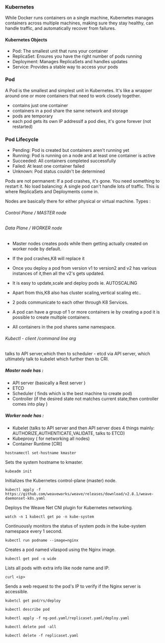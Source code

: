 ### Kubernetes
While Docker runs containers on a single machine, Kubernetes manages containers across multiple machines, making sure they stay healthy, can handle traffic, and automatically recover from failures.

#### Kubernetes Objects
- Pod: The smallest unit that runs your container
- ReplicaSet: Ensures you have the right number of pods running
- Deployment: Manages ReplicaSets and handles updates
- Service: Provides a stable way to access your pods

### Pod
A Pod is the smallest and simplest unit in Kubernetes. It's like a wrapper around one or more containers that need to work closely together.
- contains just one container
- containers in a pod share the same network and storage
- pods are temporary 
- each pod gets its own IP addressIf a pod dies, it's gone forever (not restarted)

### Pod Lifecycle
- Pending: Pod is created but containers aren't running yet
- Running: Pod is running on a node and at least one container is active
- Succeeded: All containers completed successfully
- Failed: At least one container failed
- Unknown: Pod status couldn't be determined

Pods are not permanent: If a pod crashes, it's gone. You need something to restart it. No load balancing: A single pod can't handle lots of traffic. This is where ReplicaSets and Deployments come in.

Nodes are basically there for either physical or virtual machine.
Types :
###### Control Plane / MASTER node
###### Data Plane / WORKER node

- Master nodes creates pods while them getting actually created on worker node by default.
- If the pod crashes,K8 will replace it
- Once you deploy a pod from version v1 to version2 and v2 has various instances of it,then all the v2's gets updated.
- It is easy to update,scale and deploy pods ie. AUTOSCALING
- Apart from this,K8 also has cluster scaling,vertical scaling etc..

- 2 pods communicate to each other through K8 Services.
- A pod can have a group of 1 or more containers ie by creating a pod it is possible to create multiple containers.
- All containers in the pod shares same namespace.

###### Kubectl - client /command line arg
talks to API server,which then to scheduler - etcd via API server, which ultimately talk to kubelet which further then to CRI.
##### Master node has :

- API server (basically a Rest server )
- ETCD
- Scheduler ( finds which is the best machine to create pod)
- Controller (if the desired state not matches current state,then controller comes into play )

##### Worker node has :

- Kubelet (talks to API server and then API server does 4 things mainly: AUTHORIZE,AUTHENTICATE,VALIDATE, talks to ETCD)
- Kubeproxy ( for networking all nodes)
- Container Runtime [CRI]

```
hostnamectl set-hostname kmaster
```
 Sets the system hostname to kmaster.
```
kubeadm init
```
 Initializes the Kubernetes control-plane (master) node.
```
kubectl apply -f https://github.com/weaveworks/weave/releases/download/v2.8.1/weave-daemonset-k8s.yaml
```
 Deploys the Weave Net CNI plugin for Kubernetes networking.
```
watch -n 1 kubectl get po -n kube-system
```
 Continuously monitors the status of system pods in the kube-system namespace every 1 second.
```
kubectl run podname --image=nginx
```
 Creates a pod named vilaspod using the Nginx image.
```
kubectl get pod -o wide
```
 Lists all pods with extra info like node name and IP.
```
curl <ip>
```
 Sends a web request to the pod's IP to verify if the Nginx server is accessible. 
```
kubetcl get pod/rs/deploy
```
```
kubectl describe pod
```
```
kubectl apply -f ng-pod.yaml/replicaset.yaml/deploy.yaml
```
```
kubectl delete pod -all
```
```
kubectl delete -f replicaset.yaml
```
